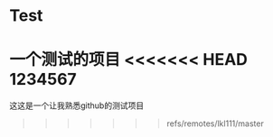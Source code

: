 # Test
一个测试的项目
<<<<<<< HEAD
1234567
=======
这这是一个让我熟悉github的测试项目
>>>>>>> refs/remotes/lkl111/master
